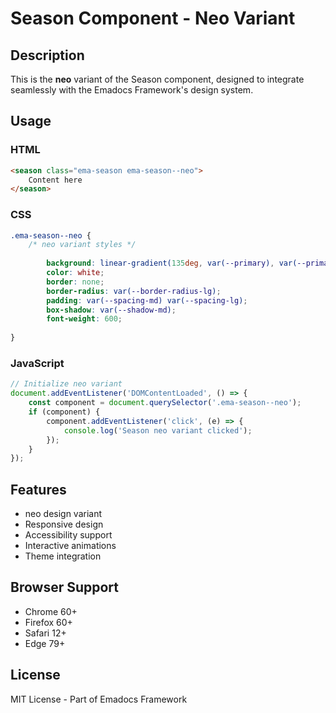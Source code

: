 # Season Component - Neo Variant

## Description
This is the **neo** variant of the Season component, designed to integrate seamlessly with the Emadocs Framework's design system.

## Usage

### HTML
```html
<season class="ema-season ema-season--neo">
    Content here
</season>
```

### CSS
```css
.ema-season--neo {
    /* neo variant styles */
    
        background: linear-gradient(135deg, var(--primary), var(--primary-dark));
        color: white;
        border: none;
        border-radius: var(--border-radius-lg);
        padding: var(--spacing-md) var(--spacing-lg);
        box-shadow: var(--shadow-md);
        font-weight: 600;
    
}
```

### JavaScript
```javascript
// Initialize neo variant
document.addEventListener('DOMContentLoaded', () => {
    const component = document.querySelector('.ema-season--neo');
    if (component) {
        component.addEventListener('click', (e) => {
            console.log('Season neo variant clicked');
        });
    }
});
```

## Features
- neo design variant
- Responsive design
- Accessibility support
- Interactive animations
- Theme integration

## Browser Support
- Chrome 60+
- Firefox 60+
- Safari 12+
- Edge 79+

## License
MIT License - Part of Emadocs Framework
